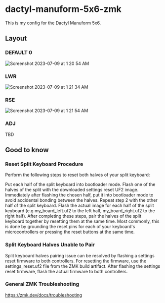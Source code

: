 # dactyl-manuform-5x6-zmk

This is my config for the Dactyl Manuform 5x6.

## Layout
### DEFAULT 0
![Screenshot 2023-07-09 at 1 20 54 AM](https://github.com/nidzola/dactyl-manuform-5x6-zmk/assets/3450224/97fbda14-c02e-49ac-bf4e-c979eccc10ae)

### LWR
![Screenshot 2023-07-09 at 1 21 34 AM](https://github.com/nidzola/dactyl-manuform-5x6-zmk/assets/3450224/5adf8530-5e0b-4c2d-b56b-56d2dbff1a4b)

### RSE
![Screenshot 2023-07-09 at 1 21 54 AM](https://github.com/nidzola/dactyl-manuform-5x6-zmk/assets/3450224/deaca9ed-2b0d-44b6-a363-5034b9309f7b)

### ADJ
TBD


## Good to know
### Reset Split Keyboard Procedure
Perform the following steps to reset both halves of your split keyboard:

Put each half of the split keyboard into bootloader mode.
Flash one of the halves of the split with the downloaded settings reset UF2 image. Immediately after flashing the chosen half, put it into bootloader mode to avoid accidental bonding between the halves.
Repeat step 2 with the other half of the split keyboard.
Flash the actual image for each half of the split keyboard (e.g my_board_left.uf2 to the left half, my_board_right.uf2 to the right half).
After completing these steps, pair the halves of the split keyboard together by resetting them at the same time. Most commonly, this is done by grounding the reset pins for each of your keyboard's microcontrollers or pressing the reset buttons at the same time.

### Split Keyboard Halves Unable to Pair
Split keyboard halves pairing issue can be resolved by flashing a settings reset firmware to both controllers. For resetting the firmware, use the settings_reset.uf2 file from the ZMK build artifact. After flashing the settings reset firmware, flash the actual firmware to both controllers.

### General ZMK Troubleshooting
https://zmk.dev/docs/troubleshooting